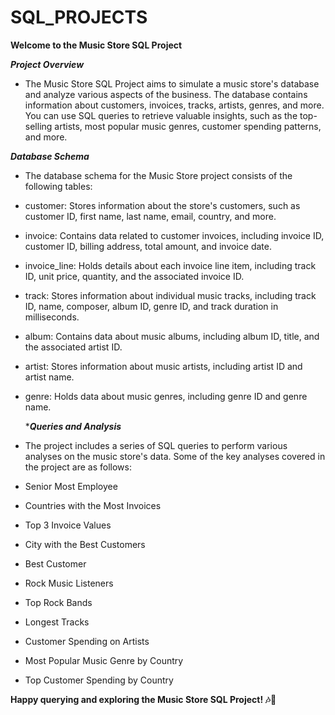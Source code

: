 # SQL_PROJECTS
**Welcome to the Music Store SQL Project**

***Project Overview***
- The Music Store SQL Project aims to simulate a music store's database and analyze various aspects of the business. The database contains information about customers, invoices, tracks, artists, genres, and more. You can use SQL queries to retrieve valuable insights, such as the top-selling artists, most popular music genres, customer spending patterns, and more.

***Database Schema***
- The database schema for the Music Store project consists of the following tables:
- customer: Stores information about the store's customers, such as customer ID, first name, last name, email, country, and more.
- invoice: Contains data related to customer invoices, including invoice ID, customer ID, billing address, total amount, and invoice date.
- invoice_line: Holds details about each invoice line item, including track ID, unit price, quantity, and the associated invoice ID.
- track: Stores information about individual music tracks, including track ID, name, composer, album ID, genre ID, and track duration in 
  milliseconds.
- album: Contains data about music albums, including album ID, title, and the associated artist ID.
- artist: Stores information about music artists, including artist ID and artist name.
- genre: Holds data about music genres, including genre ID and genre name.

  ****Queries and Analysis***

- The project includes a series of SQL queries to perform various analyses on the music store's data. Some of the key analyses covered in 
  the project are as follows:

- Senior Most Employee
- Countries with the Most Invoices
- Top 3 Invoice Values
- City with the Best Customers
- Best Customer
- Rock Music Listeners
- Top Rock Bands
- Longest Tracks
- Customer Spending on Artists
- Most Popular Music Genre by Country
- Top Customer Spending by Country


**Happy querying and exploring the Music Store SQL Project! 🎶🎵**
